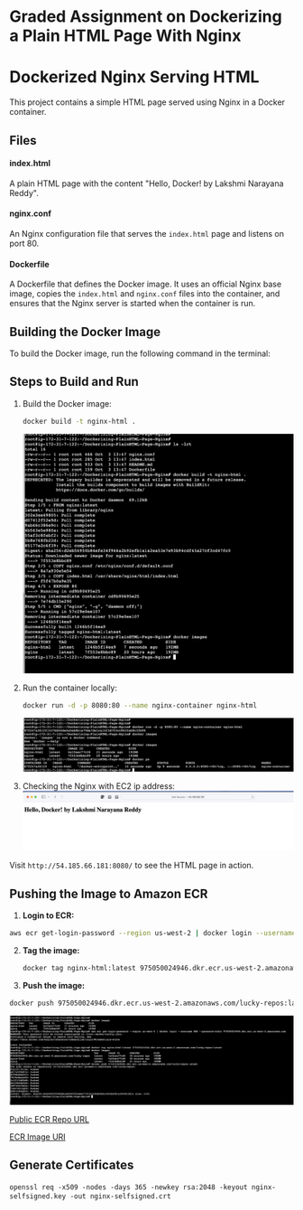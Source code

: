 # Graded Assignment on Dockerizing a Plain HTML Page With Nginx


# Dockerized Nginx Serving HTML

This project contains a simple HTML page served using Nginx in a Docker container.


## **Files**

#### **index.html**

A plain HTML page with the content "Hello, Docker! by Lakshmi Narayana Reddy".

#### **nginx.conf**

An Nginx configuration file that serves the `index.html` page and listens on port 80.

#### **Dockerfile**

A Dockerfile that defines the Docker image. It uses an official Nginx base image, copies the `index.html` and `nginx.conf` files into the container, and ensures that the Nginx server is started when the container is run.

## **Building the Docker Image**

To build the Docker image, run the following command in the terminal:

## Steps to Build and Run

1. Build the Docker image:
    ```bash
    docker build -t nginx-html .
    ```
    ![docker-build](./screenshots/Docker-build.png)

2. Run the container locally:
    ```bash
    docker run -d -p 8080:80 --name nginx-container nginx-html
    ```
   ![docker-run](./screenshots/docker-run.png)
3. Checking the Nginx with EC2 ip address:
   ![docker-web](./screenshots/docker-output.png)

Visit `http://54.185.66.181:8080/` to see the HTML page in action.

## Pushing the Image to Amazon ECR

1. **Login to ECR:** 
  ``` bash
  aws ecr get-login-password --region us-west-2 | docker login --username AWS --password-stdin 975050024946.dkr.ecr.us-west-2.amazonaws.com
  ```
2. **Tag the image:**
   ```bash
   docker tag nginx-html:latest 975050024946.dkr.ecr.us-west-2.amazonaws.com/lucky-repos:latest
   ```
3. **Push the image:**
  ```bash
  docker push 975050024946.dkr.ecr.us-west-2.amazonaws.com/lucky-repos:latest
  ```
  ![ecr-push](./screenshots/ecr-push.png)

[Public ECR Repo URL](https://us-west-2.console.aws.amazon.com/ecr/repositories/private/975050024946/lucky-repos/_/image/sha256:45e5995fff486bb1eb04f2f62ebe777632c294d50b5c3493b5981e3929610b1c/details?region=us-west-2)

[ECR Image URI](975050024946.dkr.ecr.us-west-2.amazonaws.com/lucky-repos:latest)

## Generate Certificates 
```
openssl req -x509 -nodes -days 365 -newkey rsa:2048 -keyout nginx-selfsigned.key -out nginx-selfsigned.crt
```